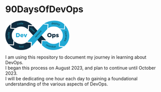 # 90DaysOfDevOps
<img src="https://github.com/DebankanSarkar989/90DaysOfDevOps/blob/main/DevOps.png" width="40%" height="40%" align="center" >

I am using this repository to document my journey in learning about DevOps.<br>
I began this process on August 2023, and plan to continue until October 2023. <br>
I will be dedicating one hour each day to gaining a foundational understanding of the various aspects of DevOps.<br>
